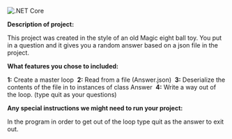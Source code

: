 ![.NET Core](https://github.com/benjaminthurston/magiceightball/workflows/.NET%20Core/badge.svg)

**Description of project:**&nbsp;

This project was created in the style of an old Magic eight ball toy. You put in a question and it gives you a random answer based on a json file in the project.

**What features you chose to included:**&nbsp;

**1:** Create a master loop&nbsp;
**2:** Read from a file (Answer.json)&nbsp;
**3:** Deserialize the contents of the file in to instances of class Answer&nbsp;
**4:** Write a way out of the loop. (type quit as your questions)&nbsp;

**Any special instructions we might need to run your project:**&nbsp;

In the program in order to get out of the loop type quit as the answer to exit out.
